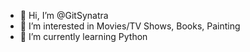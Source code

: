 - 👋 Hi, I’m @GitSynatra
- 👀 I’m interested in Movies/TV Shows, Books, Painting 
- 🌱 I’m currently learning Python

<!---
GitSynatra/GitSynatra is a ✨ special ✨ repository because its `README.md` (this file) appears on your GitHub profile.
You can click the Preview link to take a look at your changes.
--->
